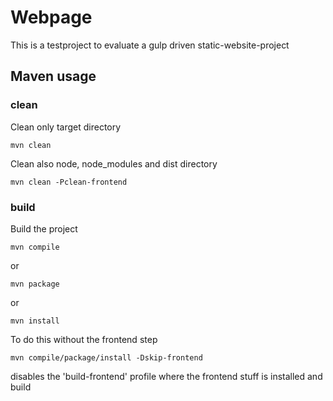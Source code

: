 # Webpage

This is a testproject to evaluate a gulp driven static-website-project

## Maven usage
### clean
Clean only target directory

    mvn clean 
  
Clean also node, node_modules and dist directory

    mvn clean -Pclean-frontend
    
### build
Build the project

    mvn compile
or

    mvn package
or

    mvn install
    
To do this without the frontend step

    mvn compile/package/install -Dskip-frontend
disables the 'build-frontend' profile where the frontend stuff is installed and build        